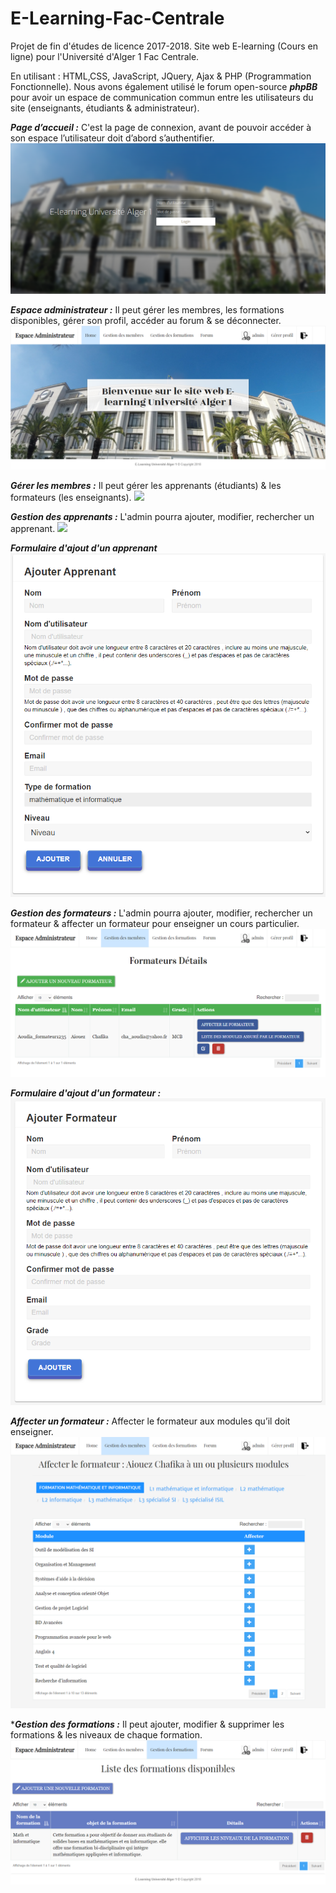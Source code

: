 # E-Learning-Fac-Centrale
Projet de fin d'études de licence 2017-2018. Site web E-learning (Cours en ligne) pour l'Université d'Alger 1 Fac Centrale.


En utilisant : HTML,CSS, JavaScript, JQuery, Ajax & PHP (Programmation Fonctionnelle). 
Nous avons également utilisé le forum  open-source ***phpBB*** pour avoir un espace de communication commun entre les utilisateurs du site (enseignants, étudiants & administrateur). 


***Page d’accueil :*** C'est la page de connexion, avant de pouvoir accéder à son espace l’utilisateur doit d’abord s’authentifier. 
<img src="ScreenShots/Page d'acceuil.png">


***Espace administrateur :*** Il peut gérer les membres, les formations disponibles, gérer son profil, accéder au forum & se déconnecter. 
<img src="ScreenShots/Espace administrateur.png">

***Gérer les membres :*** Il peut gérer les apprenants (étudiants) & les formateurs (les enseignants). 
<img src="ScreenShots/Gérer les membres.png">


***Gestion des apprenants :*** L'admin pourra ajouter, modifier, rechercher un apprenant. 
<img src="ScreenShots/Gérer les apprenants.png">

***Formulaire d'ajout d'un apprenant***
<img src="ScreenShots/Formulaire d'ajout d'un apprenant.png">

***Gestion des formateurs :*** L'admin pourra ajouter, modifier, rechercher un formateur &  affecter un formateur pour enseigner un cours particulier. 
<img src="ScreenShots/Gestion des formateurs.png">

***Formulaire d'ajout d'un formateur :*** 
<img src="ScreenShots/Formulaire d'ajout d'un formateur.png">

***Affecter un formateur :*** Affecter le formateur aux modules qu’il doit enseigner. 
<img src="ScreenShots/Affecter un formateur.png">


****Gestion des formations :*** Il peut ajouter, modifier & supprimer les formations & les niveaux de chaque formation.
<img src="ScreenShots/Gestion des formations.png">




